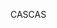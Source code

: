 <span data-ttu-id="64fde-101">CAS</span><span class="sxs-lookup"><span data-stu-id="64fde-101">CAS</span></span>
